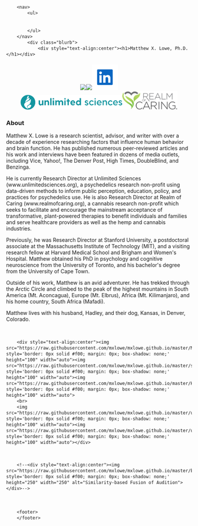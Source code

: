 <html>
	<head>
		<br>
		<br>
		<br>
		<br>
		<title>Matthew X. Lowe</title> 
	</head>
	<body>

		<nav>
    		<ul>
        		
        	
    		</ul>
		</nav>
    		<div class="blurb">
        		<div style="text-align:center"><h1>Matthew X. Lowe, Ph.D.</h1></div>

<div style="text-align:center"><p><h4><a href="mailto:mxlowe@gmail.com"><img src="https://upload.wikimedia.org/wikipedia/commons/4/4e/Gmail_Icon.png" style='border: 0px solid #f00; margin: 0px; box-shadow: none;' height="60" width="auto"></a><a href="https://scholar.google.ca/citations?user=aTRL1HMAAAAJ&hl=en"><img src="https://upload.wikimedia.org/wikipedia/commons/a/a9/Google_Scholar_logo_2015.PNG" style='border: 0px solid #f00; margin: 0px; box-shadow: none;' height="60" width="auto"></a><a href="https://www.linkedin.com/in/matthew-x-lowe-phd-602785159/"><img src="https://raw.githubusercontent.com/mxlowe/mxlowe.github.io/master/linkedin.png" style='border: 0px solid #f00; margin: 0px; box-shadow: none;' height="70" width="auto"></a> 
	<br>
	<a href="https://unlimitedsciences.org/"><img src="https://raw.githubusercontent.com/mxlowe/mxlowe.github.io/master/US-Logo-New-Color-Final.png" style='border: 0px solid #f00; margin: 0px; box-shadow: none;' height="40" width="auto"></a><a href="https://realmofcaring.org/"><img src="https://raw.githubusercontent.com/mxlowe/mxlowe.github.io/master/RoC_1.png" style='border: 0px solid #f00; margin: 0px; box-shadow: none;' height="50" width="auto"></a> </h4></p></div>

<h3>About</h3><p> 
    		Matthew X. Lowe is a research scientist, advisor, and writer with over a decade of experience researching factors that influence human behavior and brain function. He has published numerous peer-reviewed articles and his work and interviews have been featured in dozens of media outlets, including Vice, Yahoo!, The Denver Post, High Times, DoubleBlind, and Benzinga.

<p>He is currently Research Director at Unlimited Sciences (www.unlimitedsciences.org), a psychedelics research non-profit using data-driven methods to inform public perception, education, policy, and practices for psychedelics use. He is also Research Director at Realm of Caring (www.realmofcaring.org), a cannabis research non-profit which seeks to facilitate and encourage the mainstream acceptance of transformative, plant-powered therapies to benefit individuals and families and serve healthcare providers as well as the hemp and cannabis industries.  </p>

<p>Previously, he was Research Director at Stanford University, a postdoctoral associate at the Massachusetts Institute of Technology (MIT), and a visiting research fellow at Harvard Medical School and Brigham and Women's Hospital. Matthew obtained his PhD in psychology and cognitive neuroscience from the University of Toronto, and his bachelor's degree from the University of Cape Town.  </p>
		
<p>Outside of his work, Matthew is an avid adventurer. He has trekked through the Arctic Circle and climbed to the peak of the highest mountains in South America (Mt. Aconcagua), Europe (Mt. Elbrus), Africa (Mt. Kilimanjaro), and his home country, South Africa (Mafadi).</p>

<p> Matthew lives with his husband, Hadley, and their dog, Kansas, in Denver, Colorado.</p>

<br>
		
		<div style="text-align:center"><img src="https://raw.githubusercontent.com/mxlowe/mxlowe.github.io/master/MIT.png" style='border: 0px solid #f00; margin: 0px; box-shadow: none;' height="100" width="auto"><img src="https://raw.githubusercontent.com/mxlowe/mxlowe.github.io/master/stanford.png" style='border: 0px solid #f00; margin: 0px; box-shadow: none;' height="100" width="auto"><img src="https://raw.githubusercontent.com/mxlowe/mxlowe.github.io/master/HarvardM.png" style='border: 0px solid #f00; margin: 0px; box-shadow: none;' height="100" width="auto">
		<br>
		<img src="https://raw.githubusercontent.com/mxlowe/mxlowe.github.io/master/uoft.png" style='border: 0px solid #f00; margin: 0px; box-shadow: none;' height="100" width="auto"><img src="https://raw.githubusercontent.com/mxlowe/mxlowe.github.io/master/uct.png" style='border: 0px solid #f00; margin: 0px; box-shadow: none;' height="100" width="auto"></div>




	
<br>
				
		<!--<div style="text-align:center"><img src="https://raw.githubusercontent.com/mxlowe/mxlowe.github.io/master/brain_trans.gif" style='border: 0px solid #f00; margin: 0px; box-shadow: none;' height="250" width="250" alt="Similarity-based Fusion of Audition"></div>-->
		
		

		<footer> 
		</footer> 


  
